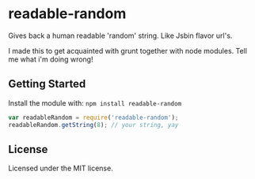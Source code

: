 # readable-random

Gives back a human readable 'random' string. Like Jsbin flavor url's.

I made this to get acquainted with grunt together with node modules. Tell me what i'm doing wrong!

## Getting Started
Install the module with: `npm install readable-random`

```javascript
var readableRandom = require('readable-random');
readableRandom.getString(8); // your string, yay
```

## License
Licensed under the MIT license.
